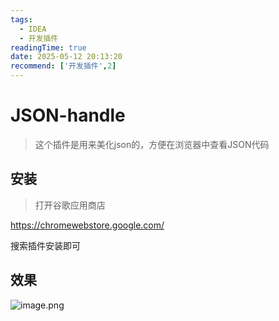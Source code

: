 ```yaml
---
tags:
  - IDEA
  - 开发插件
readingTime: true
date: 2025-05-12 20:13:20
recommend: ['开发插件',2]
---
```


# JSON-handle

> 这个插件是用来美化json的，方便在浏览器中查看JSON代码

## 安装

>打开谷歌应用商店

https://chromewebstore.google.com/

搜索插件安装即可

## 效果

![image.png](https://imgsbo.oss-cn-shanghai.aliyuncs.com/undefined20250512200848103.png)
